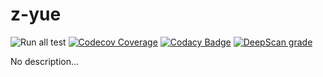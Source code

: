 # z-yue

![Run all test](https://github.com/lizhongyue248/z-yue/workflows/Run%20all%20test/badge.svg)
[![Codecov Coverage](https://img.shields.io/codecov/c/github/lizhongyue248/z-yue/coverage.svg?style=flat&logo=codecov)](https://codecov.io/gh/lizhongyue248/z-yue)
[![Codacy Badge](https://app.codacy.com/project/badge/Grade/d4ff791aa3cf4a3ca42b7e2291d35301)](https://www.codacy.com/gh/lizhongyue248/z-yue/dashboard?utm_source=github.com&utm_medium=referral&utm_content=lizhongyue248/z-yue&utm_campaign=Badge_Grade)
[![DeepScan grade](https://deepscan.io/api/teams/12342/projects/15325/branches/304912/badge/grade.svg)](https://deepscan.io/dashboard#view=project&tid=12342&pid=15325&bid=304912)

No description...
